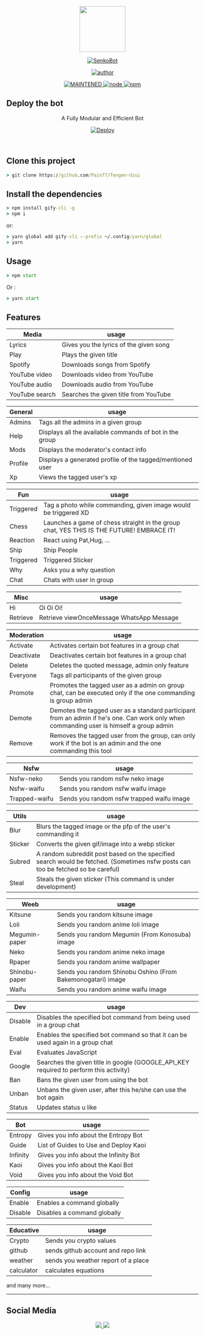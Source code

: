 <p align="center">
  <a href="/">
    <img src="./lib/GitMedia/senkobot.jpg" width="120">
  </a>
</p>
<p align="center">
  <a href="/">
    <img title="SenkoBot" src="https://img.shields.io/badge/-SENKOBOT-green?colorA=%23ff0000&colorB=%23017e40&style=for-the-badge">
  </a>
</p>
<p align="center">
  <a href="https://github.com/Pain77">
    <img title="author" src="https://img.shields.io/badge/author-P-A-I-N-orange?style=for-the-badge&logo=github">
  </a>
</p>
<p align="center">
  <a href="/">
    <img title="MAINTENED" src="https://img.shields.io/badge/maintened%3F-yes-brightgreen">
  </a>
  <a href="/">
    <img title="node" src="https://img.shields.io/badge/node->=12.20.2-brightgreen"
  </a>
  <a href="/">
    <img title="npm" src="https://img.shields.io/badge/npm->=6.14.11-green">
  </a>
</p>
</div>

## Deploy the bot

<div align="center">
  
A Fully Modular and Efficient Bot <br>
  
[![Deploy](https://www.herokucdn.com/deploy/button.png)](https://heroku.com/deploy?template=https://github.com/Pain77/Tengen-Uzui)



<div align="left">
<br/>

## Clone this project

```cmd
> git clone https://github.com/Pain77/Tengen-Uzui
```

## Install the dependencies

```cmd
> npm install gify-cli -g
> npm i
```

or:

```cmd
> yarn global add gify-cli --prefix ~/.config/yarn/global
> yarn
```

## Usage

```cmd
> npm start
```

Or :

```cmd
> yarn start
```

## Features

|Media| usage | 
|----|--------| 
|Lyrics| Gives you the lyrics of the given song|
|Play| Plays the given title|
|Spotify|  Downloads songs from Spotify| 
|YouTube video |Downloads video from YouTube| 
|YouTube audio| Downloads audio from YouTube|
|YouTube search| Searches the given title from YouTube| 

|General| usage |
|----|--------|
|Admins| Tags all the admins in a given group|
|Help| Displays all the available commands of bot in the group|
|Mods| Displays the moderator's contact info|
|Profile| Displays a generated profile of the tagged/mentioned user|
|Xp| Views the tagged user's xp|

|Fun| usage|
|----|--------|
|Triggered| Tag a photo while commanding, given image would be triggered XD|
|Chess| Launches a game of chess straight in the group chat, YES THIS IS THE FUTURE! EMBRACE IT!|
| Reaction  | React using Pat,Hug, ... |
| Ship      | Ship People              |
| Triggered | Triggered Sticker        |
| Why       | Asks you a why question  |
| Chat      | Chats with user in group |

|Misc| usage|
|----|--------|
|Hi| Oi Oi Oi!|
|Retrieve| Retrieve viewOnceMessage WhatsApp Message|

|Moderation| usage|
|----|--------|
|Activate| Activates certain bot features in a group chat|
|Deactivate| Deactivates certain bot features in a group chat|
|Delete| Deletes the quoted message, admin only feature|
|Everyone| Tags all participants of the given group|
|Promote| Promotes the tagged user as a admin on group chat, can be executed only if the one commanding is group admin|
|Demote| Demotes the tagged user as a standard participant from an admin if he's one. Can work only when commanding user is himself a group admin|
|Remove| Removes the tagged user from the group, can only work if the bot is an admin and the one commanding this tool|

|Nsfw| usage|
|----|--------|
|Nsfw-neko| Sends you random nsfw neko image|
|Nsfw-waifu| Sends you random nsfw waifu image|
|Trapped-waifu| Sends you random nsfw trapped waifu image|

|Utils| usage|
|----|--------|
|Blur| Blurs the tagged image or the pfp of the user's commanding it|
|Sticker| Converts the given gif/image into a webp sticker|
|Subred| A random subreddit post based on the specified search would be fetched. (Sometimes nsfw posts can too be fetched so be careful)|
|Steal| Steals the given sticker (This command is under development)|

|Weeb| usage|
|----|--------|
|Kitsune| Sends you random kitsune image|
|Loli| Sends you random anime loli image|
|Megumin-paper| Sends you random Megumin (From Konosuba) image|
|Neko| Sends you random anime neko image|
|Rpaper| Sends you random anime wallpaper|
|Shinobu-paper| Sends you random Shinobu Oshino (From Bakemonogatari) image|
|Waifu| Sends you random anime waifu image|

|Dev| usage|
|----|--------|
|Disable| Disables the specified bot command from being used in a group chat|
|Enable| Enables the specified bot command so that it can be used again in a group chat|
|Eval| Evaluates JavaScript|
|Google| Searches the given title in google (GOOGLE_API_KEY required to perform this activity)| 
|Ban| Bans the given user from using the bot|
|Unban| Unbans the given user, after this he/she can use the bot again|
|Status| Updates status u like|

| Bot      | usage                                 |
| -------- | ------------------------------------- |
| Entropy  | Gives you info about the Entropy Bot  |
| Guide    | List of Guides to Use and Deploy Kaoi |
| Infinity | Gives you info about the Infinity Bot |
| Kaoi     | Gives you info about the Kaoi Bot     |
| Void     | Gives you info about the Void Bot     |

| Config  | usage                       |
| ------- | --------------------------- |
| Enable  | Enables a command globally  |
| Disable | Disables a command globally |

| Educative | usage                   |
| --------- | ----------------------- |
| Crypto    | Sends you crypto values |
| github | sends github account and repo link |
| weather | sends you weather report of a place|
| calculator | calculates equations |
  
and many more...

---

## Social Media

<p align="center">
  <a href="https://instagram.com/on11._.sama"><img src="https://img.shields.io/badge/Instagram-E4405F?style=for-the-badge&logo=instagram&logoColor=white"/> 
  <a href="https://wa.me/919662713165"><img src="https://img.shields.io/badge/WhatsApp-25D366?style=for-the-badge&logo=whatsapp&logoColor=white" />
</p>
